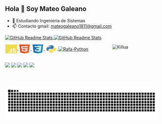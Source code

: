 ## Hola 👋 Soy Mateo Galeano

- 🔭 Estudiando Ingenieria de Sistemas
- 📫 Contacto gmail: mateogaleano1811@gmail.com

<div>
  <a href="https://github.com/MateoDGaleano">
  <img height="180em" src="https://github-readme-stats.vercel.app/api?username=MateoDGaleano&show_icons=true&theme=gray-white&include_all_commits=true" align="center" alt="GitHub Readme Stats">
  <img height="180em" src="https://github-readme-stats.vercel.app/api/top-langs/?username=MateoDGaleano&layout=compact&langs_count=16&theme=gray-white" align="center" alt="GitHub Readme Stats">
</div>
    <p></p>
<div>
  <img align="center" alt="Rafa-Js" height="30" width="40" src="https://raw.githubusercontent.com/devicons/devicon/master/icons/javascript/javascript-plain.svg">
  <img align="center" alt="Rafa-HTML" height="30" width="40" src="https://raw.githubusercontent.com/devicons/devicon/master/icons/html5/html5-original.svg">
  <img align="center" alt="Rafa-CSS" height="30" width="40" src="https://raw.githubusercontent.com/devicons/devicon/master/icons/css3/css3-original.svg">
  <img align="center" alt="Rafa-Python" height="30" width="40" src="https://raw.githubusercontent.com/devicons/devicon/master/icons/python/python-original.svg">
  <img align="center" alt="Rafa-Python" height="30" width="40" src="https://cdn.jsdelivr.net/gh/devicons/devicon@latest/icons/bash/bash-original.svg" />
  <img align="right"  alt="Killua" height="140" width="150" src="https://i.pinimg.com/originals/19/a7/74/19a774063608f18280dc1274b33c1cd4.gif">
</div>

##
 
<div> 
  <a href="https://www.youtube.com/@MateoGaleano-f1o" target="_blank"><img src="https://img.shields.io/badge/YouTube-FF0000?style=for-the-badge&logo=youtube&logoColor=white" target="_blank"></a>
  <a href="https://www.instagram.com/mateoo_gq" target="_blank"><img src="https://img.shields.io/badge/-Instagram-%23E4405F?style=for-the-badge&logo=instagram&logoColor=white" target="_blank"></a>
  <a href = "mailto:mateogaleano1811@gmail.com"><img src="https://img.shields.io/badge/-Gmail-%23333?style=for-the-badge&logo=gmail&logoColor=white" target="_blank"></a>
  <a href="https://www.linkedin.com/in/mateo-galeano-24197b348/" target="_blank"><img src="https://img.shields.io/badge/-LinkedIn-%230077B5?style=for-the-badge&logo=linkedin&logoColor=white"     target="_blank"></a>
  <a href="https://x.com/MateoG1811" target="_blank"><img src="https://img.shields.io/badge/X-000000?style=flat&logo=x&logoColor=white" target="_blank"></a>

</div>

   ![Snake animation](https://github.com/MateoDGaleano/MateoDGaleano/blob/output/github-contribution-grid-snake.svg)
